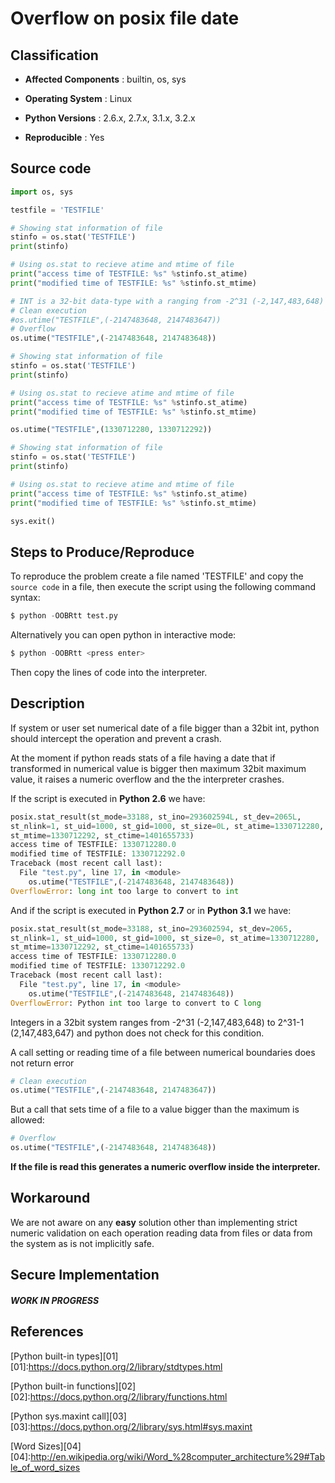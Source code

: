 Overflow on posix file date
===========================

Classification
--------------

* **Affected Components** : builtin, os, sys

* **Operating System** : Linux

* **Python Versions** : 2.6.x, 2.7.x, 3.1.x, 3.2.x

* **Reproducible** : Yes


Source code 
--------------------------

```python
import os, sys

testfile = 'TESTFILE'

# Showing stat information of file
stinfo = os.stat('TESTFILE')
print(stinfo)

# Using os.stat to recieve atime and mtime of file
print("access time of TESTFILE: %s" %stinfo.st_atime)
print("modified time of TESTFILE: %s" %stinfo.st_mtime)

# INT is a 32-bit data-type with a ranging from -2^31 (-2,147,483,648) to 2^31-1 (2,147,483,647).
# Clean execution
#os.utime("TESTFILE",(-2147483648, 2147483647))
# Overflow
os.utime("TESTFILE",(-2147483648, 2147483648))

# Showing stat information of file
stinfo = os.stat('TESTFILE')
print(stinfo)

# Using os.stat to recieve atime and mtime of file
print("access time of TESTFILE: %s" %stinfo.st_atime)
print("modified time of TESTFILE: %s" %stinfo.st_mtime)

os.utime("TESTFILE",(1330712280, 1330712292))

# Showing stat information of file
stinfo = os.stat('TESTFILE')
print(stinfo)

# Using os.stat to recieve atime and mtime of file
print("access time of TESTFILE: %s" %stinfo.st_atime)
print("modified time of TESTFILE: %s" %stinfo.st_mtime)

sys.exit()
```


Steps to Produce/Reproduce
--------------------------

To reproduce the problem create a file named 'TESTFILE' and copy the `source code` in a file, then execute the script using the following command syntax:

```python
$ python -OOBRtt test.py
```

Alternatively you can open python in interactive mode:

```python
$ python -OOBRtt <press enter>
```
Then copy the lines of code into the interpreter.  


Description
-----------

If system or user set numerical date of a file bigger than a 32bit int, python should intercept the operation and prevent a crash.

At the moment if python reads stats of a file having a date that if transformed in numerical value is bigger then maximum 32bit maximum value, it raises a numeric overflow and the the interpreter crashes.

If the script is executed in **Python 2.6** we have:

```python
posix.stat_result(st_mode=33188, st_ino=293602594L, st_dev=2065L, 
st_nlink=1, st_uid=1000, st_gid=1000, st_size=0L, st_atime=1330712280, 
st_mtime=1330712292, st_ctime=1401655733)
access time of TESTFILE: 1330712280.0
modified time of TESTFILE: 1330712292.0
Traceback (most recent call last):
  File "test.py", line 17, in <module>
    os.utime("TESTFILE",(-2147483648, 2147483648))
OverflowError: long int too large to convert to int
```

And if the script is executed in **Python 2.7** or in **Python 3.1** we have:

```python
posix.stat_result(st_mode=33188, st_ino=293602594, st_dev=2065, 
st_nlink=1, st_uid=1000, st_gid=1000, st_size=0, st_atime=1330712280, 
st_mtime=1330712292, st_ctime=1401655733)
access time of TESTFILE: 1330712280.0
modified time of TESTFILE: 1330712292.0
Traceback (most recent call last):
  File "test.py", line 17, in <module>
    os.utime("TESTFILE",(-2147483648, 2147483648))
OverflowError: Python int too large to convert to C long
```

Integers in a 32bit system ranges from -2^31 (-2,147,483,648) to 2^31-1 (2,147,483,647) and python does not check for this condition.

A call setting or reading time of a file between numerical boundaries does not return error

```python
# Clean execution
os.utime("TESTFILE",(-2147483648, 2147483647))
```

But a call that sets time of a file to a value bigger than the maximum is allowed:

```python
# Overflow
os.utime("TESTFILE",(-2147483648, 2147483648))
```

**If the file is read this generates a numeric overflow inside the interpreter.**


Workaround
-----------


We are not aware on any **easy** solution other than implementing strict numeric validation on each operation reading data from files or data from the system as is not implicitly safe.


Secure Implementation
-----------


##### WORK IN PROGRESS


References
-----------

[Python built-in types][01]
[01]:https://docs.python.org/2/library/stdtypes.html


[Python built-in functions][02]
[02]:https://docs.python.org/2/library/functions.html


[Python sys.maxint call][03]
[03]:https://docs.python.org/2/library/sys.html#sys.maxint


[Word Sizes][04]
[04]:http://en.wikipedia.org/wiki/Word_%28computer_architecture%29#Table_of_word_sizes


